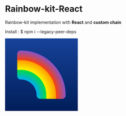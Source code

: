 # Rainbow-kit-React
Rainbow-kit implementation with **React** and **custom chain**

Install : $ npm i --legacy-peer-deps


![rainbow-kit](./rainbow-kit.svg)

